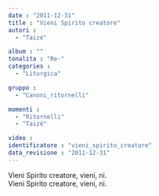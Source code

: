 ```yaml
---
date : "2011-12-31"
title : "Vieni Spirito creatore"
autori : 
  - "Taizé"

album : ""
tonalita : "Re-"
categories : 
  - "Liturgica"

gruppo : 
  - "Canoni_ritornelli"

momenti : 
  - "Ritornelli"
  - "Taizé"

video : 
identificatore : "vieni_spirito_creatore"
data_revisione : "2011-12-31"
---
```

  
  
Vieni Spirito creatore, vieni, ni.  
Vieni Spirito creatore, vieni, ni.  
  
  
  
